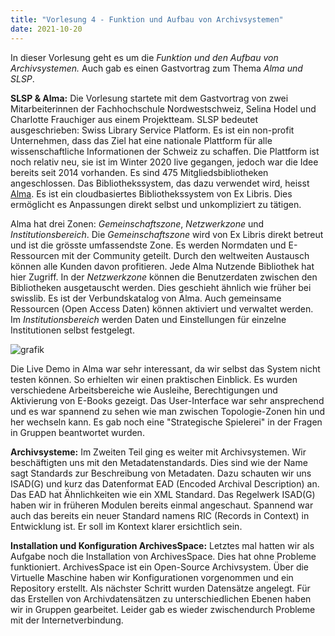 ```yaml
---
title: "Vorlesung 4 - Funktion und Aufbau von Archivsystemen"
date: 2021-10-20
---
```


In dieser Vorlesung geht es um die *Funktion und den Aufbau von Archivsystemen.* Auch gab es einen Gastvortrag zum Thema *Alma und SLSP*.

**SLSP & Alma:** 
Die Vorlesung startete mit dem Gastvortrag von zwei Mitarbeiterinnen der Fachhochschule Nordwestschweiz, Selina Hodel und Charlotte Frauchiger aus einem Projektteam. SLSP bedeutet ausgeschrieben: Swiss Library Service Platform. Es ist ein non-profit Unternehmen, dass das Ziel hat eine nationale Plattform für alle wissenschaftliche Informationen der Schweiz zu schaffen. Die Plattform ist noch relativ neu, sie ist im Winter 2020 live gegangen, jedoch war die Idee bereits seit 2014 vorhanden. Es sind 475 Mitgliedsbibliotheken angeschlossen. Das Bibliothekssystem, das dazu verwendet wird, heisst [Alma](https://exlibrisgroup.com/de/produkte/alma-cloudgestuetzte-bibliotheksplattform/). Es ist ein cloudbasiertes Bibliothekssystem von Ex Libris. Dies ermöglicht es Anpassungen direkt selbst und unkompliziert zu tätigen. 

Alma hat drei Zonen: *Gemeinschaftszone*, *Netzwerkzone* und *Institutionsbereich*. 
Die *Gemeinschaftszone* wird von Ex Libris direkt betreut und ist die grösste umfassendste Zone. Es werden Normdaten und E-Ressourcen mit der Community geteilt. Durch den weltweiten Austausch können alle Kunden davon profitieren. Jede Alma Nutzende Bibliothek hat hier Zugriff.
In der *Netzwerkzone* können die Benutzerdaten zwischen den Bibliotheken ausgetauscht werden. Dies geschieht ähnlich wie früher bei swisslib. Es ist der Verbundskatalog von Alma. Auch gemeinsame Ressourcen (Open Access Daten) können aktiviert und verwaltet werden.
Im *Institutionsbereich* werden Daten und Einstellungen für einzelne Institutionen selbst festgelegt.

![grafik](https://user-images.githubusercontent.com/90787818/151665170-5f5c5514-eb45-4005-9d0b-ade2a0b6ee11.png)

Die Live Demo in Alma war sehr interessant, da wir selbst das System nicht testen können. So erhielten wir einen praktischen Einblick. Es wurden verschiedene Arbeitsbereiche wie Ausleihe, Berechtigungen und Aktivierung von E-Books gezeigt. Das User-Interface war sehr ansprechend und es war spannend zu sehen wie man zwischen Topologie-Zonen hin und her wechseln kann. Es gab noch eine "Strategische Spielerei" in der Fragen in Gruppen beantwortet wurden.

**Archivsysteme:** Im Zweiten Teil ging es weiter mit Archivsystemen. Wir beschäftigten uns mit den Metadatenstandards. Dies sind wie der Name sagt Standards zur Beschreibung von Metadaten. Dazu schauten wir uns ISAD(G) und kurz das Datenformat EAD (Encoded Archival Description) an. Das EAD hat Ähnlichkeiten wie ein XML Standard. Das Regelwerk ISAD(G) haben wir in früheren Modulen bereits einmal angeschaut. Spannend war auch das bereits ein neuer Standard namens RIC (Records in Context) in Entwicklung ist. Er soll im Kontext klarer ersichtlich sein.

**Installation und Konfiguration ArchivesSpace:** Letztes mal hatten wir als Aufgabe noch die Installation von ArchivesSpace. Dies hat ohne Probleme funktioniert. ArchivesSpace ist ein Open-Source Archivsystem. Über die Virtuelle Maschine haben wir Konfigurationen vorgenommen und ein Repository erstellt. Als nächster Schritt wurden Datensätze angelegt. Für das Erstellen von Archivdatensätzen zu unterschiedlichen Ebenen haben wir in Gruppen gearbeitet. Leider gab es wieder zwischendurch Probleme mit der Internetverbindung. 



